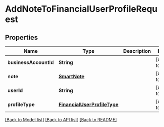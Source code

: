 # AddNoteToFinancialUserProfileRequest
## Properties

| Name | Type | Description | Notes |
|------------ | ------------- | ------------- | -------------|
| **businessAccountId** | **String** |  | [default to null] |
| **note** | [**SmartNote**](SmartNote.md) |  | [default to null] |
| **userId** | **String** |  | [default to null] |
| **profileType** | [**FinancialUserProfileType**](FinancialUserProfileType.md) |  | [default to null] |

[[Back to Model list]](../README.md#documentation-for-models) [[Back to API list]](../README.md#documentation-for-api-endpoints) [[Back to README]](../README.md)


